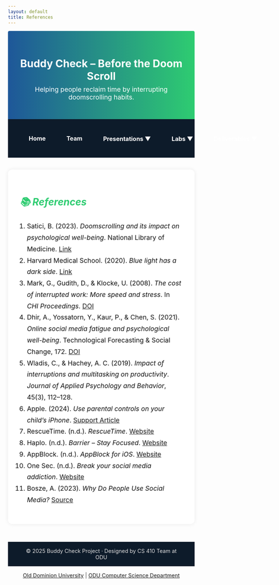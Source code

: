 ```yaml
---
layout: default
title: References
---
```


<!-- HEADER SECTION -->
<div style="background: linear-gradient(to right, #1e5799, #2ecc71); padding: 2rem 1rem; text-align: center; border-radius: 4px 4px 0 0;">
  <h1 style="color: white; margin-bottom: 0.5rem;">Buddy Check – Before the Doom Scroll</h1>
  <p style="font-size: 1.1rem; color: white; margin-top: 0;">Helping people reclaim time by interrupting doomscrolling habits.</p>
</div>

<style>
.navbar {
  display: flex;
  align-items: center;
  justify-content: flex-start;    
  flex-wrap: nowrap;
  background-color: #0d1b2a;
  padding: 1rem 2.5rem;           
  font-size: 1rem;
  gap: 1.5rem;                    
}

.navbar a, .dropdown > span {
  color: #ffffff;
  text-decoration: none;
  padding: 0.6rem 1rem;
  border-radius: 5px;
  font-weight: bold;
  white-space: nowrap;
}

.navbar a:hover, .dropdown:hover > span {
  background-color: #1e5799;
}

.dropdown {
  position: relative;
  display: inline-block;
}

.dropdown-content {
  display: none;
  position: absolute;
  background-color: white;
  min-width: 200px;
  box-shadow: 0 4px 6px rgba(0,0,0,0.15);
  z-index: 10;
  border-radius: 6px;
}

.dropdown-content a {
  color: black;
  padding: 10px 14px;
  display: block;
  text-decoration: none;
}

.dropdown:hover .dropdown-content {
  display: block;
}
</style>

<div class="navbar">
  <a href="index.html">Home</a>
  <a href="team.html">Team</a>
  <div class="dropdown">
    <span>Presentations ▼</span>
    <div class="dropdown-content">
      <a href="feasibility-draft-1.html">Feasibility Draft 1</a>
      <a href="feasibility-draft-2.html">Feasibility Draft 2</a>
      <a href="feasibility-draft-3.html">Feasibility Draft 3</a>
    </div>
  </div>

  <div class="dropdown">
    <span>Labs ▼</span>
    <div class="dropdown-content">
      <a href="labs.html">Lab 1 Outline</a>
    </div>
  </div>

  <div class="dropdown">
    <span>Deliverables ▼</span>
    <div class="dropdown-content">
      <a href="deliverables-overview.html">Overview</a>
      <a href="deliverables-process-flow.html">Process Flow</a>
      <a href="deliverables-mfcd.html">MFCD</a>
      <a href="deliverables-risk-matrix.html">Risk Matrix</a>
      <a href="deliverables-competition.html">Competition</a>
    </div>
  </div>

  <a href="glossary.html">Glossary</a>
  <a href="references.html">References</a>
</div>

<!-- REFERENCES SECTION -->
<div style="padding: 2rem; max-width: 800px; margin: auto; font-size: 1.1rem; color: #111; background: rgba(255,255,255,0.95); border-radius: 12px; margin-top: 2rem; box-shadow: 0 0 12px rgba(0,0,0,0.08);">
  <h2 style="color: #2ecc71; margin-bottom: 1.5rem;"><i>📚 References</i></h2>

  <ol style="line-height: 1.75; padding-left: 1.2rem;">
    <li>Satici, B. (2023). <em>Doomscrolling and its impact on psychological well-being</em>. National Library of Medicine. <a href="https://www.ncbi.nlm.nih.gov/pmc/articles/PMC9580444/" target="_blank">Link</a></li>
    <li>Harvard Medical School. (2020). <em>Blue light has a dark side</em>. <a href="https://www.health.harvard.edu/staying-healthy/blue-light-has-a-dark-side" target="_blank">Link</a></li>
    <li>Mark, G., Gudith, D., & Klocke, U. (2008). <em>The cost of interrupted work: More speed and stress</em>. In <em>CHI Proceedings</em>. <a href="https://doi.org/10.1145/1357054.1357072" target="_blank">DOI</a></li>
    <li>Dhir, A., Yossatorn, Y., Kaur, P., & Chen, S. (2021). <em>Online social media fatigue and psychological well-being</em>. Technological Forecasting & Social Change, 172. <a href="https://doi.org/10.1016/j.techfore.2021.121019" target="_blank">DOI</a></li>
    <li>Wladis, C., & Hachey, A. C. (2019). <em>Impact of interruptions and multitasking on productivity</em>. <em>Journal of Applied Psychology and Behavior</em>, 45(3), 112–128.</li>
    <li>Apple. (2024). <em>Use parental controls on your child’s iPhone</em>. <a href="https://support.apple.com/en-us/108806" target="_blank">Support Article</a></li>
    <li>RescueTime. (n.d.). <em>RescueTime</em>. <a href="https://www.rescuetime.com" target="_blank">Website</a></li>
    <li>Haplo. (n.d.). <em>Barrier – Stay Focused</em>. <a href="https://haploapp.com/barrier" target="_blank">Website</a></li>
    <li>AppBlock. (n.d.). <em>AppBlock for iOS</em>. <a href="https://appblock.app/ios/" target="_blank">Website</a></li>
    <li>One Sec. (n.d.). <em>Break your social media addiction</em>. <a href="https://one-sec.app/" target="_blank">Website</a></li>
    <li>Bosze, A. (2023). <em>Why Do People Use Social Media?</em> <a href="https://www.doofinder.com/en/statistics/why-do-people-use-social-media" target="_blank">Source</a></li>
  </ol>
</div>

<!-- FOOTER -->
<div style="background-color: #0d1b2a; color: #e0e0e0; padding: 1rem 2rem; text-align: center; font-size: 0.9rem; margin-top: 3rem;">
  © 2025 Buddy Check Project · Designed by CS 410 Team at ODU
</div>

<footer style="text-align: center; font-size: 0.9rem; padding: 1rem 0; color: #444;">
  <a href="https://www.odu.edu/" target="_blank">Old Dominion University</a> |
  <a href="https://www.odu.edu/computer-science" target="_blank">ODU Computer Science Department</a>
</footer>
